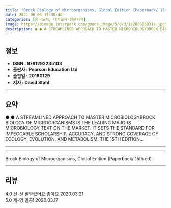 ```yaml
---
title: "Brock Biology of Microorganisms, Global Edition (Paperback/ 15th ed)"
date: 2021-06-03 15:30:40
categories: [외국도서, 대학교재-전문서적]
image: https://bimage.interpark.com/goods_image/5/0/3/1/288685031s.jpg
description: ● ● A STREAMLINED APPROACH TO MASTER MICROBIOLOGYBROCK BIOLOGY OF MICROORGANISMS IS THE LEADING MAJORS MICROBIOLOGY TEXT ON THE MARKET. IT SETS THE STANDARD F
---
```


## **정보**

- **ISBN : 9781292235103**
- **출판사 : Pearson Education Ltd**
- **출판일 : 20180129**
- **저자 : David Stahl**

------



## **요약**

●  ●  A STREAMLINED APPROACH TO MASTER MICROBIOLOGYBROCK BIOLOGY OF MICROORGANISMS IS THE LEADING MAJORS MICROBIOLOGY TEXT ON THE MARKET. IT SETS THE STANDARD FOR IMPECCABLE SCHOLARSHIP, ACCURACY, AND STRONG COVERAGE OF ECOLOGY, EVOLUTION, AND METABOLISM. THE 15TH EDITION... 

------



------


Brock Biology of Microorganisms, Global Edition (Paperback/ 15th ed) 

------


## **리뷰** 

4.0 신-선 잘받았어요.좋아요 2020.03.21 <br/>5.0 제-영 열공! 2020.03.17 <br/>